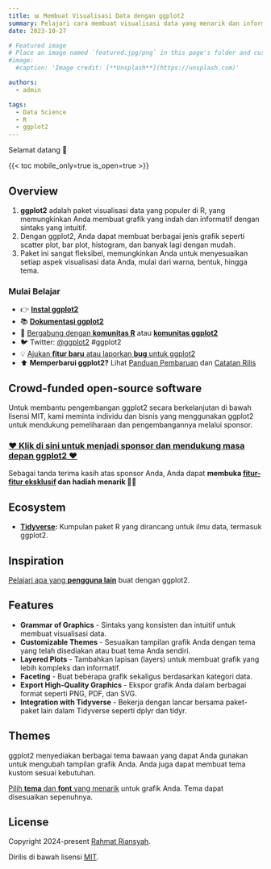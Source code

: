 ```yaml
---
title: 📊 Membuat Visualisasi Data dengan ggplot2
summary: Pelajari cara membuat visualisasi data yang menarik dan informatif menggunakan ggplot2 di R.
date: 2023-10-27

# Featured image
# Place an image named `featured.jpg/png` in this page's folder and customize its options here.
#image:
  #caption: 'Image credit: [**Unsplash**](https://unsplash.com)'

authors:
  - admin

tags:
  - Data Science
  - R
  - ggplot2
---
```


Selamat datang 👋

{{< toc mobile_only=true is_open=true >}}

## Overview

1. **ggplot2** adalah paket visualisasi data yang populer di R, yang memungkinkan Anda membuat grafik yang indah dan informatif dengan sintaks yang intuitif.
2. Dengan ggplot2, Anda dapat membuat berbagai jenis grafik seperti scatter plot, bar plot, histogram, dan banyak lagi dengan mudah.
3. Paket ini sangat fleksibel, memungkinkan Anda untuk menyesuaikan setiap aspek visualisasi data Anda, mulai dari warna, bentuk, hingga tema.

### Mulai Belajar

- 👉 [**Instal ggplot2**](https://ggplot2.tidyverse.org/)
- 📚 [**Dokumentasi ggplot2**](https://ggplot2.tidyverse.org/reference/)
- 💬 [Bergabung dengan **komunitas R**](https://community.rstudio.com/) atau [**komunitas ggplot2**](https://ggplot2.tidyverse.org/community/)
- 🐦 Twitter: [@ggplot2](https://twitter.com/ggplot2) #ggplot2
- 💡 [Ajukan **fitur baru** atau laporkan **bug** untuk ggplot2](https://github.com/tidyverse/ggplot2/issues)
- ⬆️ **Memperbarui ggplot2?** Lihat [Panduan Pembaruan](https://ggplot2.tidyverse.org/news/) dan [Catatan Rilis](https://github.com/tidyverse/ggplot2/releases)

## Crowd-funded open-source software

Untuk membantu pengembangan ggplot2 secara berkelanjutan di bawah lisensi MIT, kami meminta individu dan bisnis yang menggunakan ggplot2 untuk mendukung pemeliharaan dan pengembangannya melalui sponsor.

### [❤️ Klik di sini untuk menjadi sponsor dan mendukung masa depan ggplot2 ❤️](https://ggplot2.tidyverse.org/sponsor/)

Sebagai tanda terima kasih atas sponsor Anda, Anda dapat **membuka [fitur-fitur eksklusif](https://ggplot2.tidyverse.org/sponsor/) dan hadiah menarik 🦄✨**

## Ecosystem

- **[Tidyverse](https://www.tidyverse.org/):** Kumpulan paket R yang dirancang untuk ilmu data, termasuk ggplot2.

## Inspiration

[Pelajari apa yang **pengguna lain**](https://ggplot2.tidyverse.org/community/) buat dengan ggplot2.

## Features

- **Grammar of Graphics** - Sintaks yang konsisten dan intuitif untuk membuat visualisasi data.
- **Customizable Themes** - Sesuaikan tampilan grafik Anda dengan tema yang telah disediakan atau buat tema Anda sendiri.
- **Layered Plots** - Tambahkan lapisan (layers) untuk membuat grafik yang lebih kompleks dan informatif.
- **Faceting** - Buat beberapa grafik sekaligus berdasarkan kategori data.
- **Export High-Quality Graphics** - Ekspor grafik Anda dalam berbagai format seperti PNG, PDF, dan SVG.
- **Integration with Tidyverse** - Bekerja dengan lancar bersama paket-paket lain dalam Tidyverse seperti dplyr dan tidyr.

## Themes

ggplot2 menyediakan berbagai tema bawaan yang dapat Anda gunakan untuk mengubah tampilan grafik Anda. Anda juga dapat membuat tema kustom sesuai kebutuhan.

[Pilih **tema** dan **font** yang menarik](https://ggplot2.tidyverse.org/reference/theme.html) untuk grafik Anda. Tema dapat disesuaikan sepenuhnya.

## License

Copyright 2024-present [Rahmat Riansyah](https://rahmatriansyah.github.io/dataviz_ggplot/).

Dirilis di bawah lisensi [MIT](https://github.com/tidyverse/ggplot2/blob/main/LICENSE.md).